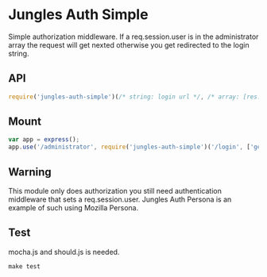 # Jungles Auth Simple

Simple authorization middleware. If a req.session.user is in the administrator array the request will get nexted otherwise you get redirected to the login string.

## API

```js
require('jungles-auth-simple')(/* string: login url */, /* array: [res.session.user] */)
```

## Mount

```js
var app = express();
app.use('/administrator', require('jungles-auth-simple')('/login', ['geert.pasteels@gmail.com']));     
```

## Warning

This module only does authorization you still need authentication middleware that sets a req.session.user. Jungles Auth Persona is an example of such using Mozilla Persona.

## Test

mocha.js and should.js is needed. 

```js
make test
```
